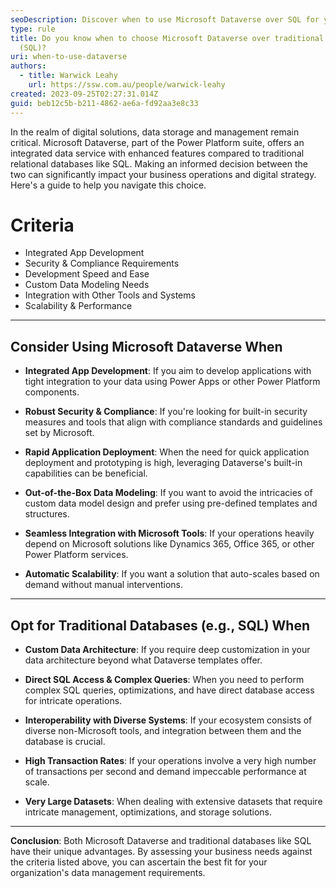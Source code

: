```yaml
---
seoDescription: Discover when to use Microsoft Dataverse over SQL for your business needs—whether it’s app integration, scalability, or security.
type: rule
title: Do you know when to choose Microsoft Dataverse over traditional databases
  (SQL)?
uri: when-to-use-dataverse
authors:
  - title: Warwick Leahy
    url: https://ssw.com.au/people/warwick-leahy
created: 2023-09-25T02:27:31.014Z
guid: beb12c5b-b211-4862-ae6a-fd92aa3e8c33
---
```

In the realm of digital solutions, data storage and management remain critical. Microsoft Dataverse, part of the Power Platform suite, offers an integrated data service with enhanced features compared to traditional relational databases like SQL. Making an informed decision between the two can significantly impact your business operations and digital strategy. Here's a guide to help you navigate this choice.
<!--endintro-->

# Criteria

* Integrated App Development
* Security & Compliance Requirements
* Development Speed and Ease
* Custom Data Modeling Needs
* Integration with Other Tools and Systems
* Scalability & Performance

---

## Consider Using Microsoft Dataverse When

* **Integrated App Development**: If you aim to develop applications with tight integration to your data using Power Apps or other Power Platform components.
  
* **Robust Security & Compliance**: If you're looking for built-in security measures and tools that align with compliance standards and guidelines set by Microsoft.
  
* **Rapid Application Deployment**: When the need for quick application deployment and prototyping is high, leveraging Dataverse's built-in capabilities can be beneficial.
  
* **Out-of-the-Box Data Modeling**: If you want to avoid the intricacies of custom data model design and prefer using pre-defined templates and structures.
  
* **Seamless Integration with Microsoft Tools**: If your operations heavily depend on Microsoft solutions like Dynamics 365, Office 365, or other Power Platform services.
  
* **Automatic Scalability**: If you want a solution that auto-scales based on demand without manual interventions.

---

## Opt for Traditional Databases (e.g., SQL) When

* **Custom Data Architecture**: If you require deep customization in your data architecture beyond what Dataverse templates offer.
  
* **Direct SQL Access & Complex Queries**: When you need to perform complex SQL queries, optimizations, and have direct database access for intricate operations.
  
* **Interoperability with Diverse Systems**: If your ecosystem consists of diverse non-Microsoft tools, and integration between them and the database is crucial.

* **High Transaction Rates**: If your operations involve a very high number of transactions per second and demand impeccable performance at scale.
  
* **Very Large Datasets**: When dealing with extensive datasets that require intricate management, optimizations, and storage solutions.

---

**Conclusion**:
Both Microsoft Dataverse and traditional databases like SQL have their unique advantages. By assessing your business needs against the criteria listed above, you can ascertain the best fit for your organization's data management requirements.
